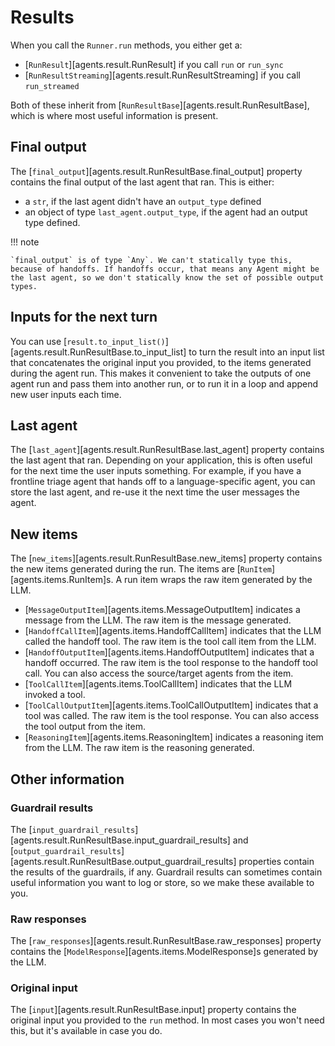 # Results

When you call the `Runner.run` methods, you either get a:

-   [`RunResult`][agents.result.RunResult] if you call `run` or `run_sync`
-   [`RunResultStreaming`][agents.result.RunResultStreaming] if you call `run_streamed`

Both of these inherit from [`RunResultBase`][agents.result.RunResultBase], which is where most useful information is present.

## Final output

The [`final_output`][agents.result.RunResultBase.final_output] property contains the final output of the last agent that ran. This is either:

-   a `str`, if the last agent didn't have an `output_type` defined
-   an object of type `last_agent.output_type`, if the agent had an output type defined.

!!! note

    `final_output` is of type `Any`. We can't statically type this, because of handoffs. If handoffs occur, that means any Agent might be the last agent, so we don't statically know the set of possible output types.

## Inputs for the next turn

You can use [`result.to_input_list()`][agents.result.RunResultBase.to_input_list] to turn the result into an input list that concatenates the original input you provided, to the items generated during the agent run. This makes it convenient to take the outputs of one agent run and pass them into another run, or to run it in a loop and append new user inputs each time.

## Last agent

The [`last_agent`][agents.result.RunResultBase.last_agent] property contains the last agent that ran. Depending on your application, this is often useful for the next time the user inputs something. For example, if you have a frontline triage agent that hands off to a language-specific agent, you can store the last agent, and re-use it the next time the user messages the agent.

## New items

The [`new_items`][agents.result.RunResultBase.new_items] property contains the new items generated during the run. The items are [`RunItem`][agents.items.RunItem]s. A run item wraps the raw item generated by the LLM.

-   [`MessageOutputItem`][agents.items.MessageOutputItem] indicates a message from the LLM. The raw item is the message generated.
-   [`HandoffCallItem`][agents.items.HandoffCallItem] indicates that the LLM called the handoff tool. The raw item is the tool call item from the LLM.
-   [`HandoffOutputItem`][agents.items.HandoffOutputItem] indicates that a handoff occurred. The raw item is the tool response to the handoff tool call. You can also access the source/target agents from the item.
-   [`ToolCallItem`][agents.items.ToolCallItem] indicates that the LLM invoked a tool.
-   [`ToolCallOutputItem`][agents.items.ToolCallOutputItem] indicates that a tool was called. The raw item is the tool response. You can also access the tool output from the item.
-   [`ReasoningItem`][agents.items.ReasoningItem] indicates a reasoning item from the LLM. The raw item is the reasoning generated.

## Other information

### Guardrail results

The [`input_guardrail_results`][agents.result.RunResultBase.input_guardrail_results] and [`output_guardrail_results`][agents.result.RunResultBase.output_guardrail_results] properties contain the results of the guardrails, if any. Guardrail results can sometimes contain useful information you want to log or store, so we make these available to you.

### Raw responses

The [`raw_responses`][agents.result.RunResultBase.raw_responses] property contains the [`ModelResponse`][agents.items.ModelResponse]s generated by the LLM.

### Original input

The [`input`][agents.result.RunResultBase.input] property contains the original input you provided to the `run` method. In most cases you won't need this, but it's available in case you do.
